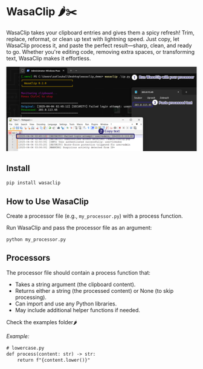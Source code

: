 # WasaClip 🌶️✂️

WasaClip takes your clipboard entries and gives them a spicy refresh! Trim, replace, reformat, or clean up text with lightning speed. Just copy, let WasaClip process it, and paste the perfect result—sharp, clean, and ready to go. Whether you're editing code, removing extra spaces, or transforming text, WasaClip makes it effortless.

![WasaClip](wasaclip.png)

## Install

    pip install wasaclip

## How to Use WasaClip

Create a processor file (e.g., `my_processor.py`) with a process function.

Run WasaClip and pass the processor file as an argument:

    python my_processor.py

## Processors

The processor file should contain a process function that:

* Takes a string argument (the clipboard content).
* Returns either a string (the processed content) or None (to skip processing).
* Can import and use any Python libraries.
* May include additional helper functions if needed.

Check the examples folder🌶️

*Example:*

    # lowercase.py
    def process(content: str) -> str:
        return f"{content.lower()}"